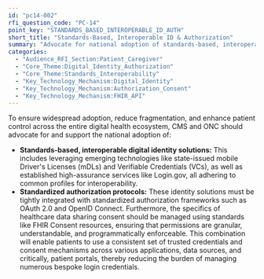 ```yaml
---
id: "pc14-002"
rfi_question_code: "PC-14"
point_key: "STANDARDS_BASED_INTEROPERABLE_ID_AUTH"
short_title: "Standards-Based, Interoperable ID & Authorization"
summary: "Advocate for national adoption of standards-based, interoperable digital identity solutions (e.g., mDLs, VCs, Login.gov) integrated with standardized authorization protocols (OAuth 2.0, OIDC, FHIR Consent) to reduce fragmentation and enhance patient control across the ecosystem."
categories:
  - "Audience_RFI_Section:Patient_Caregiver"
  - "Core_Theme:Digital_Identity_Authorization"
  - "Core_Theme:Standards_Interoperability"
  - "Key_Technology_Mechanism:Digital_Identity"
  - "Key_Technology_Mechanism:Authorization_Consent"
  - "Key_Technology_Mechanism:FHIR_API"
---
```

To ensure widespread adoption, reduce fragmentation, and enhance patient control across the entire digital health ecosystem, CMS and ONC should advocate for and support the national adoption of:
*   **Standards-based, interoperable digital identity solutions:** This includes leveraging emerging technologies like state-issued mobile Driver's Licenses (mDLs) and Verifiable Credentials (VCs), as well as established high-assurance services like Login.gov, all adhering to common profiles for interoperability.
*   **Standardized authorization protocols:** These identity solutions must be tightly integrated with standardized authorization frameworks such as OAuth 2.0 and OpenID Connect. Furthermore, the specifics of healthcare data sharing consent should be managed using standards like FHIR Consent resources, ensuring that permissions are granular, understandable, and programmatically enforceable.
This combination will enable patients to use a consistent set of trusted credentials and consent mechanisms across various applications, data sources, and critically, patient portals, thereby reducing the burden of managing numerous bespoke login credentials.
